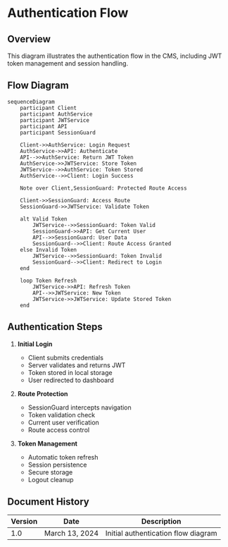 # Authentication Flow

## Overview
This diagram illustrates the authentication flow in the CMS, including JWT token management and session handling.

## Flow Diagram

```mermaid
sequenceDiagram
    participant Client
    participant AuthService
    participant JWTService
    participant API
    participant SessionGuard

    Client->>AuthService: Login Request
    AuthService->>API: Authenticate
    API-->>AuthService: Return JWT Token
    AuthService->>JWTService: Store Token
    JWTService-->>AuthService: Token Stored
    AuthService-->>Client: Login Success

    Note over Client,SessionGuard: Protected Route Access

    Client->>SessionGuard: Access Route
    SessionGuard->>JWTService: Validate Token
    
    alt Valid Token
        JWTService-->>SessionGuard: Token Valid
        SessionGuard->>API: Get Current User
        API-->>SessionGuard: User Data
        SessionGuard-->>Client: Route Access Granted
    else Invalid Token
        JWTService-->>SessionGuard: Token Invalid
        SessionGuard-->>Client: Redirect to Login
    end

    loop Token Refresh
        JWTService->>API: Refresh Token
        API-->>JWTService: New Token
        JWTService->>JWTService: Update Stored Token
    end
```

## Authentication Steps

1. **Initial Login**
   - Client submits credentials
   - Server validates and returns JWT
   - Token stored in local storage
   - User redirected to dashboard

2. **Route Protection**
   - SessionGuard intercepts navigation
   - Token validation check
   - Current user verification
   - Route access control

3. **Token Management**
   - Automatic token refresh
   - Session persistence
   - Secure storage
   - Logout cleanup

## Document History

| Version | Date | Description |
|---------|------|-------------|
| 1.0 | March 13, 2024 | Initial authentication flow diagram | 